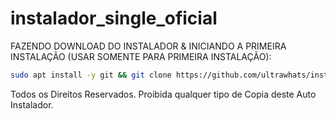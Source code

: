 # instalador_single_oficial
 
 FAZENDO DOWNLOAD DO INSTALADOR & INICIANDO A PRIMEIRA INSTALAÇÃO (USAR SOMENTE PARA PRIMEIRA INSTALAÇÃO):

```bash
sudo apt install -y git && git clone https://github.com/ultrawhats/instalador_single_oficial && sudo chmod -R 777 instalador_single_oficial && cd instalador_single_oficial && sudo ./instalador_single
```

Todos os Direitos Reservados. Proibida qualquer tipo de Copia deste Auto Instalador.